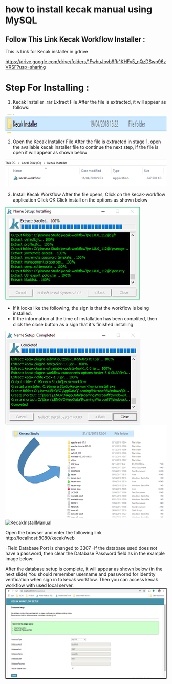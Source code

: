 # how to install kecak manual using MySQL


## Follow This Link Kecak Workflow Installer :
This is Link for Kecak installer in gdrive

https://drive.google.com/drive/folders/1FwhuJbvb9Rr1KHFv5_nQzDSwp96zVRSF?usp=sharing

# Step For Installing :

1. Kecak Installer .rar Extract File
After the file is extracted, it will appear as follows:
<img src="https://raw.githubusercontent.com/kinnara-digital-studio/kecak-workflow/master/docs/assets/KecakInstallManual.png" alt="KecakInstallManual" />


2. Open the Kecak Installer File
After the file is extracted in stage 1, open the available kecak installer file to continue the next step, if the file is open it will appear as shown below
<img src="https://raw.githubusercontent.com/kinnara-digital-studio/kecak-workflow/master/docs/assets/KecakInstallManual2.png" alt="KecakInstallManual" />
  
3. Install Kecak Workflow
After the file opens,
Click on the kecak-workflow application
Click OK
Click install on the options as shown below
<img src="https://raw.githubusercontent.com/kinnara-digital-studio/kecak-workflow/master/docs/assets/KecakInstallManual3.png" alt="KecakInstallManual" />
  
- If it looks like the following, the sign is that the workflow is being installed.
- If the information at the time of installation has been complited, then click the close button as a sign that it's finished installing
<img src="https://raw.githubusercontent.com/kinnara-digital-studio/kecak-workflow/master/docs/assets/KecakInstallManual4.png" alt="KecakInstallManual" />
<img src="https://raw.githubusercontent.com/kinnara-digital-studio/kecak-workflow/master/docs/assets/KecakInstallManual5.png" alt="KecakInstallManual" />
<img src="https://raw.githubusercontent.com/kinnara-digital-studio/kecak-workflow/master/docs/assets/KecakInstallManual6.png" alt="KecakInstallManual" />



Open the browser and enter the following link
http://localhost:8080/kecak/web

-Field Database Port is changed to 3307 
-If the database used does not have a password, then clear the Database Password field as in the example image below:

After the database setup is complete, it will appear as shown below (in the next slide)
You should remember username and passwornd for identity verification when sign in to kecak workflow.
Then you can access kecak workflow with used local server.
<img src="https://raw.githubusercontent.com/kinnara-digital-studio/kecak-workflow/master/docs/assets/KecakInstallManualDBSetup.png" alt="KecakInstallManualDBSetup" />


